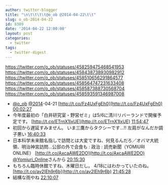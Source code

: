 ```yaml
---
author: twitter-blogger
title: "\n\t\t\t\t@o_ob @2014-04-22\t\t"
slug: o_ob-2014-04-22
id: 8389
date: '2014-04-22 12:00:00'
layout: post
categories:
  - twitter
tags:
  - twitter-digest
---
```


https://twitter.com/o_ob/statuses/458259475468541953 https://twitter.com/o_ob/statuses/458438738930982912 https://twitter.com/o_ob/statuses/458510656291864577 https://twitter.com/o_ob/statuses/458564747231633408 https://twitter.com/o_ob/statuses/458587388730568704 https://twitter.com/o_ob/statuses/458593591346987008  

*   [@o_ob](https://twitter.com/o_ob) [@2014](https://twitter.com/2014)-04-21 [http://t.co/Fz4UxFgEh0](http://t.co/Fz4UxFgEh0) [00:02:27](https://twitter.com/o_ob/statuses/458259475468541953)
*   今年度最初の「白井研究室・野営ゼミ」は5/6に清川リバーランドで開催予定です。 [http://t.co/ETrnX1IxUE](http://t.co/ETrnX1IxUE) [11:54:47](https://twitter.com/o_ob/statuses/458438738930982912)
*   初回から遅延すみません。 いま三鷹からタクシーです...!! 左肩がなんだか調子悪い [16:40:33](https://twitter.com/o_ob/statuses/458510656291864577)
*   日本科学未来館名指しで訪問とは大変ですね、何見るんだろ／オバマ大統領、明治神宮訪問…公邸の外で会食も : 政治 : 読売新聞（YOMIURI ONLINE） [http://t.co/AxcaAWE2DO](http://t.co/AxcaAWE2DO) [@Yomiuri_Online](https://twitter.com/Yomiuri_Online)さんから [20:15:30](https://twitter.com/o_ob/statuses/458564747231633408)
*   もちろん臨時休館ですね、木曜日だし。 4/18にはわかっていたのね。 [http://t.co/av2IEh9r6b](http://t.co/av2IEh9r6b) [21:45:28](https://twitter.com/o_ob/statuses/458587388730568704)
*   結構な雨やね [22:10:07](https://twitter.com/o_ob/statuses/458593591346987008)